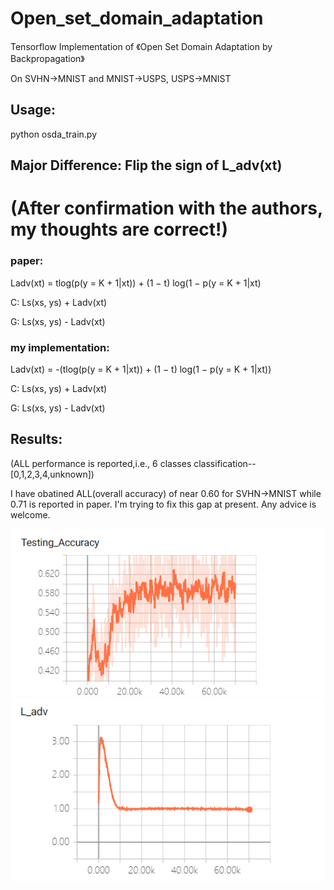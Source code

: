 # Open_set_domain_adaptation

Tensorflow Implementation of 《Open Set Domain Adaptation by Backpropagation》

On SVHN->MNIST and MNIST->USPS, USPS->MNIST

## Usage:

python osda_train.py

## Major Difference: Flip the sign of L_adv(xt) 
# (After confirmation with the authors, my thoughts are correct!)

### paper: 
Ladv(xt) = tlog(p(y = K + 1|xt)) + (1 − t) log(1 − p(y = K + 1|xt)

C: Ls(xs, ys) + Ladv(xt)

G: Ls(xs, ys) - Ladv(xt)

### my implementation:
Ladv(xt) = -(tlog(p(y = K + 1|xt)) + (1 − t) log(1 − p(y = K + 1|xt))

C: Ls(xs, ys) + Ladv(xt)

G: Ls(xs, ys) - Ladv(xt)

## Results:
(ALL performance is reported,i.e., 6 classes classification--[0,1,2,3,4,unknown])

I have obatined ALL(overall accuracy) of near 0.60 for SVHN->MNIST while 0.71 is reported in paper. I'm trying to fix this gap at present. Any advice is welcome.  

![alt text](results/test_accuracy.png "Test Accuracy")
![alt text](results/l_adv.png "Test Accuracy")

